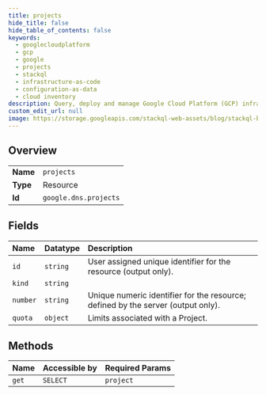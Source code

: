 ```yaml
---
title: projects
hide_title: false
hide_table_of_contents: false
keywords:
  - googlecloudplatform
  - gcp
  - google
  - projects
  - stackql
  - infrastructure-as-code
  - configuration-as-data
  - cloud inventory
description: Query, deploy and manage Google Cloud Platform (GCP) infrastructure and resources using SQL
custom_edit_url: null
image: https://storage.googleapis.com/stackql-web-assets/blog/stackql-blog-post-featured-image.png
---
```

  
    

## Overview
<table><tbody>
<tr><td><b>Name</b></td><td><code>projects</code></td></tr>
<tr><td><b>Type</b></td><td>Resource</td></tr>
<tr><td><b>Id</b></td><td><code>google.dns.projects</code></td></tr>
</tbody></table>

## Fields
| Name | Datatype | Description |
|:-----|:---------|:------------|
| `id` | `string` | User assigned unique identifier for the resource (output only). |
| `kind` | `string` |  |
| `number` | `string` | Unique numeric identifier for the resource; defined by the server (output only). |
| `quota` | `object` | Limits associated with a Project. |
## Methods
| Name | Accessible by | Required Params |
|:-----|:--------------|:----------------|
| `get` | `SELECT` | `project` |
